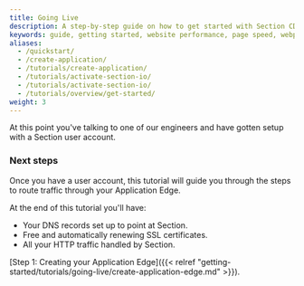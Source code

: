 ```yaml
---
title: Going Live
description: A step-by-step guide on how to get started with Section CDG.
keywords: guide, getting started, website performance, page speed, webpage speed, website security, content delivery network, CDN
aliases:
  - /quickstart/
  - /create-application/
  - /tutorials/create-application/
  - /tutorials/activate-section-io/
  - /tutorials/activate-section-io/
  - /tutorials/overview/get-started/
weight: 3
---
```


At this point you've talking to one of our engineers and have gotten setup with a Section user account.

### Next steps

Once you have a user account, this tutorial will guide you through the steps to route traffic through your Application Edge.

At the end of this tutorial you'll have:

* Your DNS records set up to point at Section.
* Free and automatically renewing SSL certificates.
* All your HTTP traffic handled by Section.

[Step 1: Creating your Application Edge]({{< relref "getting-started/tutorials/going-live/create-application-edge.md" >}}).

